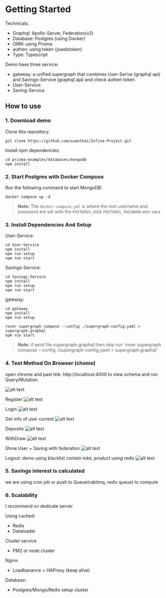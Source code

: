 # Getting Started

Technicals:
- Graphql: Apollo-Server, Federation(v2)
- Database: Postgres (using Docker)
- ORM: using Prisma
- authen: using token (jswebtoken)
- Type: Typescript

Demo have three service:
- gateway:  a unified supergraph that combines User-Serive (graphql api) and Savings-Service (graphql api) and check authen token
- User-Service: 
- Saving-Service
## How to use


### 1. Download demo

Clone this repository:

```
git clone https://github.com/xuanthai/Infina-Project.git
```

Install npm dependencies:

```
cd prisma-examples/databases/mongodb
npm install
```

### 2. Start Postgres with Docker Compose

Run the following command to start MongoDB:

```
docker compose up -d
```
> **Note:** The `docker-compose.yml` is where the root username and password are set with the `POSTGRES_USER` `POSTGRES_PASSWORD` env vars

### 3. Install Dependencies And Setup
User-Service:

```
cd User-Service
npm install
npm run setup
npm run start
```

Savings-Service:

```
cd Savings-Service
npm install
npm run setup
npm run start
```

gateway:

```
cd gateway
npm install
npm run setup

rover supergraph compose --config ./supergraph-config.yaml > supergraph.graphql
npm run start
```
> **Note:** if exist file supergraph.graphql then skip run 'rover supergraph compose --config ./supergraph-config.yaml > supergraph.graphql'


### 4. Test Method On Browser (chome)

open chrome and past link: http://localhost:4000 to view schema and run Query/Mutation

![alt text](document/1.png)


Register
![alt text](document/2.png)

Login
![alt text](document/3.png)

Get info of user current
![alt text](document/4.png)

Deposite
![alt text](document/5.png)

WithDraw
![alt text](document/6.png)

Show User + Saving with federation
![alt text](document/7.png)

Logout: demo using blacklist contain toke, product using redis
![alt text](document/8.png)


### 5. Savings interest is calculated

we are using cron job or push to Queue(rabitmq, redis queue) to compute

### 6. Scalability

I recommend on dedicate server

Using cached:
- Redis
- Dataloader

Cluster service
- PM2 or node cluster

Nginx:
- Loadbanance + HAProxy (keep alive)

Database:
- Postgres/Mongo/Redis setup cluster


